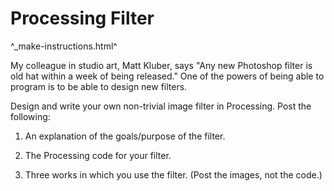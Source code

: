 Processing Filter
=================

^_make-instructions.html^

My colleague in studio art, Matt Kluber, says "Any new Photoshop filter is
old hat within a week of being released."  One of the powers of being able
to program is to be able to design new filters.  

Design and write your own non-trivial image filter in Processing.  Post
the following:

1. An explanation of the goals/purpose of the filter.

2. The Processing code for your filter.

3. Three works in which you use the filter.  (Post the images, not the code.)

